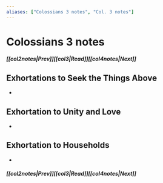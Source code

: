```yaml
---
aliases: ["Colossians 3 notes", "Col. 3 notes"]
---
```

# Colossians 3 notes
##### <span class=arrow-left></span>[[col2notes|Prev]]<span class=navigation-separator></span>[[col3|Read]]<span class=navigation-separator></span>[[col4notes|Next]]<span class=arrow-right></span>
## Exhortations to Seek the Things Above
- 
## Exhortation to Unity and Love
- 
## Exhortation to Households
- 
##### <span class=arrow-left></span>[[col2notes|Prev]]<span class=navigation-separator></span>[[col3|Read]]<span class=navigation-separator></span>[[col4notes|Next]]<span class=arrow-right></span>